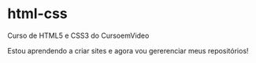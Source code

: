 # html-css
 Curso de HTML5 e CSS3 do CursoemVideo

 Estou aprendendo a criar sites e agora vou gererenciar meus repositórios!
